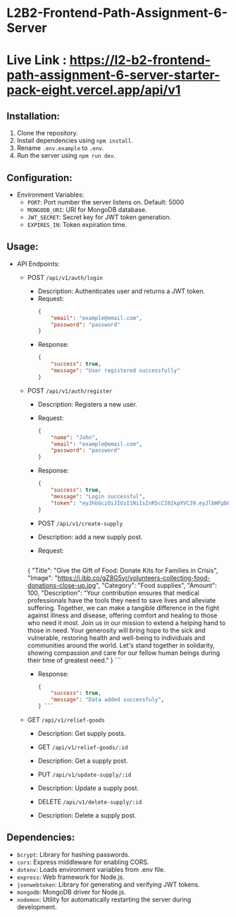 ﻿# L2B2-Frontend-Path-Assignment-6-Server
# Live Link : https://l2-b2-frontend-path-assignment-6-server-starter-pack-eight.vercel.app/api/v1

## Installation:
1. Clone the repository.
2. Install dependencies using `npm install`.
3. Rename `.env.example` to `.env`.
4. Run the server using `npm run dev`.


## Configuration:
- Environment Variables:
  - `PORT`: Port number the server listens on. Default: 5000
  - `MONGODB_URI`: URI for MongoDB database.
  - `JWT_SECRET`: Secret key for JWT token generation.
  - `EXPIRES_IN`: Token expiration time.

## Usage:
- API Endpoints:
  - POST `/api/v1/auth/login`
    - Description: Authenticates user and returns a JWT token.
    - Request: 
        ```json
        { 
            "email": "example@email.com", 
            "password": "password" 
        }
        ```
    - Response: 
        ```json
        {
            "success": true, 
            "message": "User registered successfully"
        }
        ```

  - POST `/api/v1/auth/register`
    - Description: Registers a new user.
    - Request:
        ```json
        { 
            "name": "John", 
            "email": "example@email.com", 
            "password": "password" 
        }
        ```
    - Response: 
        ```json
        {
            "success": true,
            "message": "Login successful",
            "token": "eyJhbGciOiJIUzI1NiIsInR5cCI6IkpXVCJ9.eyJlbWFpbCI6InBoMkBleGFtcGxlLmNvbSIsImlhdCI6MTcwNzg1MDYyMSwiZXhwIjoxNzA3OTM3MDIxfQ.7EahSgmPLPNuZ_T9ok-B6TayWCJVdxPzi_Nx4UfrhvY"
        }
        ```

  
     - POST `/api/v1/create-supply`
    - Description: add a new supply post.
    - Request:
      
        ```json
     {
    "Title": "Give the Gift of Food: Donate Kits for Families in Crisis",
    "Image": "https://i.ibb.co/gZ8G5yr/volunteers-collecting-food-donations-close-up.jpg",
    "Category": "Food supplies",
    "Amount": 100,
      "Description": "Your contribution ensures that medical professionals have the tools they need to save lives and alleviate suffering. Together, we can make a tangible difference in the fight against illness and disease, offering comfort and healing to those who need it most. Join us in our mission to extend a helping hand to those in need. Your generosity will bring hope to the sick and vulnerable, restoring health and well-being to individuals and communities around the world. Let's stand together in solidarity, showing compassion and care for our fellow human beings during their time of greatest need."
  } ```
    - Response: 
        ```json
        {
            "success": true,
            "message": "Data added successfuly",
        } ```

   - GET `/api/v1/relief-goods`
       - Description: Get supply posts.

        - GET `/api/v1/relief-goods/:id`
       - Description: Get a supply post.

    
       - PUT `/api/v1/update-supply/:id`
       - Description: Update a supply post.

      - DELETE `/api/v1/delete-supply/:id`
       - Description: Delete a supply post.



## Dependencies:
- `bcrypt`: Library for hashing passwords.
- `cors`: Express middleware for enabling CORS.
- `dotenv`: Loads environment variables from .env file.
- `express`: Web framework for Node.js.
- `jsonwebtoken`: Library for generating and verifying JWT tokens.
- `mongodb`: MongoDB driver for Node.js.
- `nodemon`: Utility for automatically restarting the server during development.

